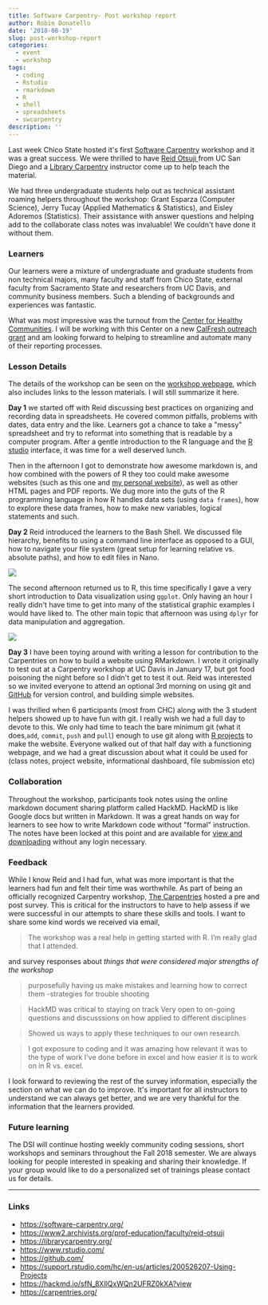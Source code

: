 ```yaml
---
title: Software Carpentry- Post workshop report
author: Robin Donatello
date: '2018-08-19'
slug: post-workshop-report
categories:
  - event
  - workshop
tags:
  - coding
  - Rstudio
  - rmarkdown
  - R
  - shell
  - spreadsheets
  - swcarpentry
description: ''
---
```


Last week Chico State hosted it's first [Software Carpentry](https://software-carpentry.org/) workshop and it was a great success. We were thrilled to have [Reid Otsuji ](https://www2.archivists.org/prof-education/faculty/reid-otsuji) from UC San Diego and a [Library Carpentry](https://librarycarpentry.org/) instructor come up to help teach the material. 

We had three undergraduate students help out as technical assistant roaming helpers throughout the workshop: Grant Esparza (Computer Science), Jerry Tucay (Applied Mathematics & Statistics), and Eisley Adoremos (Statistics). Their assistance with answer questions and helping add to the collaborate class notes was invaluable! We couldn't have done it without them. 

### Learners

Our learners were a mixture of undergraduate and graduate students from non technical majors, many faculty and staff from Chico State, external faculty from Sacramento State and researchers from UC Davis, and community business members. Such a blending of backgrounds and experiences was fantastic. 

What was most impressive was the turnout from the [Center for Healthy Communities](http://www.csuchico.edu/chc/). I will be working with this Center on a new [CalFresh outreach grant](http://www.csuchico.edu/chc/calfresh-outreach/index.shtml) and am looking forward to helping to streamline and automate many of their reporting processes. 


### Lesson Details

The details of the workshop can be seen on the [workshop webpage](https://csucdsi.github.io/2018-08-13-chicostate/), which also includes links to the lesson materials. I will still summarize it here. 

**Day 1** we started off with Reid discussing best practices on organizing and recording data in spreadsheets. He covered common pitfalls, problems with dates, data entry and the like. Learners got a chance to take a "messy" spreadsheet and try to reformat into something that is readable by a computer program. After a gentle introduction to the R language and the [R studio](https://www.rstudio.com/) interface, it was time for a well deserved lunch. 

Then in the afternoon I got to demonstrate how awesome markdown is, and how combined with the powers of R they too could make awesome websites (such as this one and [my personal website](www.norcalbiostat.com)), as well as other HTML pages and PDF reports. We dug more into the guts of the R programming language in how R handles data sets (using `data frames`), how to explore these data frames, how to make new variables, logical statements and such. 

**Day 2** Reid introduced the learners to the Bash Shell. We discussed file hierarchy, benefits to using a command line interface as opposed to a GUI, how to navigate your file system (great setup for learning relative vs. absolute paths), and how to edit files in Nano. 

![](/img/swc_aug13_ro.jpg)

The second afternoon returned us to R, this time specifically I gave a very short introduction to Data visualization using `ggplot`. Only having an hour I really didn't have time to get into many of the statistical graphic examples I would have liked to. The other main topic that afternoon was using `dplyr` for data manipulation and aggregation. 

![](/img/swc_aug13_rad.jpg)

**Day 3**
I have been toying around with writing a lesson for contribution to the Carpentries on how to build a website using RMarkdown. I wrote it originally to test out at a Carpentry workshop at UC Davis in January 17, but got food poisoning the night before so I didn't get to test it out. Reid was interested so we invited everyone to attend an optional 3rd morning on using git and [GitHub](https://github.com/) for version control, and building simple websites. 

I was thrilled when 6 participants (most from CHC) along with the 3 student helpers showed up to have fun with git. I really wish we had a full day to devote to this. We only had time to teach the bare minimum git (what it does,`add`, `commit`, `push` and `pull`) enough to use git along with [R projects](https://support.rstudio.com/hc/en-us/articles/200526207-Using-Projects) to make the website. Everyone walked out of that half day with a functioning webpage, and we had a great discussion about what it could be used for (class notes, project website, informational dashboard, file submission etc)


### Collaboration

Throughout the workshop, participants took notes using the online markdown document sharing platform called HackMD. HackMD is like Google docs but written in Markdown. It was a great hands on way for learners to see how to write Markdown code without "formal" instruction. The notes have been locked at this point and are available for [view and downloading](https://hackmd.io/sfN_8XIlQxWQn2UFRZ0kXA?view) without any login necessary. 

### Feedback
While I know Reid and I had fun, what was more important is that the learners had fun and felt their time was worthwhile. As part of being an officially recognized Carpentry workshop, [The Carpentries](https://carpentries.org/) hosted a pre and post survey. This is critical for the instructors to have to help assess if we were successful in our attempts to share these skills and tools. I want to share some kind words we received via email,

> The workshop was a real help in getting started with R. I’m really glad that I attended.

and survey responses about _things that were considered major strengths of the workshop_

> purposefully having us make mistakes and learning how to correct them -strategies for trouble shooting

> HackMD was critical to staying on track Very open to on-going questions and discusssions on how applied to different disciplines

> Showed us ways to apply these techniques to our own research.

> I got exposure to coding and it was amazing how relevant it was to the type of work I've done before in excel and how easier it is to work on in R vs. excel.

I look forward to reviewing the rest of the survey information, especially the section on what we can do to improve. It's important for all instructors to understand we can always get better, and we are very thankful for the information that the learners provided. 


### Future learning

The DSI will continue hosting weekly community coding sessions, short workshops and seminars throughout the Fall 2018 semester. We are always looking for people interested in speaking and sharing their knowledge. If your group would like to do a personalized set of trainings please contact us for details. 

----
### Links

* https://software-carpentry.org/
* https://www2.archivists.org/prof-education/faculty/reid-otsuji
* https://librarycarpentry.org/
* https://www.rstudio.com/
* https://github.com/
* https://support.rstudio.com/hc/en-us/articles/200526207-Using-Projects
* https://hackmd.io/sfN_8XIlQxWQn2UFRZ0kXA?view
* https://carpentries.org/
